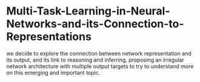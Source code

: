 # Multi-Task-Learning-in-Neural-Networks-and-its-Connection-to-Representations
 we decide to explore the connection between network representation and its output, and its link to reasoning and inferring, proposing an irregular network architecture with multiple output targets to try to understand more on this emerging and important topic.

